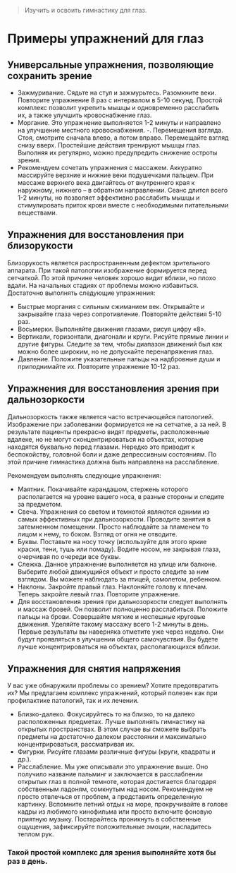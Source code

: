 > Изучить и освоить гимнастику для глаз.

# Примеры упражнений для глаз
## Универсальные упражнения, позволяющие сохранить зрение

- Зажмуривание. Сядьте на стул и зажмурьтесь. Разомкните веки. Повторите упражнение 8 раз с интервалом в 5-10 секунд. Простой комплекс позволит укрепить мышцы и одновременно расслабить их, а также улучшить кровоснабжение глаз.
- Моргание. Это упражнение выполняется 1-2 минуты и направлено на улучшение местного кровоснабжения.
-. Перемещения взгляда. Стоя, смотрите сначала влево, а потом вправо. Перемещайте взгляд снизу вверх. Простейшие действия тренируют мышцы глаз. Выполняя их регулярно, можно предупредить снижение остроты зрения.
- Рекомендуем сочетать упражнения с массажем. Аккуратно массируйте верхние и нижние веки подушечками пальцем. При массаже верхнего века двигайтесь от внутреннего края к наружному, нижнего – в обратном направлении. Сеанс длится всего 1-2 минуты, но позволяет эффективно расслабить мышцы и стимулировать приток крови вместе с необходимыми питательными веществами.

## Упражнения для восстановления при близорукости
Близорукость является распространенным дефектом зрительного аппарата. При такой патологии изображение формируется перед сетчаткой. По этой причине человек хорошо видит вблизи, но плохо вдали. На начальных стадиях от проблемы можно избавиться. Достаточно выполнять следующие упражнения:

- Быстрые моргания с сильным сжиманием век. Открывайте и закрывайте глаза через сопротивление. Повторяйте действия 5-10 раз.
- Восьмерки. Выполняйте движения глазами, рисуя цифру «8».
- Вертикали, горизонтали, диагонали и круги. Рисуйте прямые линии и другие фигуры. Следите за тем, чтобы диапазон движений был как можно более широким, но не допускайте перенапряжения глаз.
- Давление. Положите указательные пальцы на надбровные души и приподнимайте их. Повторите упражнение 10-12 раз.

## Упражнения для восстановления зрения при дальнозоркости
Дальнозоркость также является часто встречающейся патологией. Изображение при заболевании формируется не на сетчатке, а за ней. В результате пациенты прекрасно видят предметы, расположенные вдалеке, но не могут сконцентрироваться на объектах, которые находятся буквально перед глазами. Нередко это приводит к беспокойству, головной боли и даже депрессивным состояниям. По этой причине гимнастика должна быть направлена на расслабление.

Рекомендуем выполнять следующие упражнения:

- Маятник. Покачивайте карандашом, стержень которого располагается на уровне вашего носа, в разные стороны и следите за предметом.
- Свеча. Упражнения со светом и темнотой являются одними из самых эффективных при дальнозоркости. Проводите занятия в затемненном помещении. Просто наблюдайте за пламенем то лицом к нему, то боком. Взгляд от огня не отводите.
- Буквы. Поставьте на носу точку (используйте для этого яркие краски, тени, тушь или помаду). Водите носом, не закрывая глаза, очерчивая по очереди все буквы.
- Слежка. Данное упражнение выполняется на улице или балконе. Выберите любой движущийся объект и просто следите за ним взглядом. Вы можете наблюдать за птицей, самолетом, ребенком.
- Наклоны. Закройте правый глаз. Наклоняйте голову к плечам. Теперь закройте левый глаз. Повторите упражнение.
- Для восстановления зрения при дальнозоркости следует выполнять и массаж бровей. Он позволит полноценно расслабиться. Положите пальцы на брови. Совершайте мягкие и неспешные круговые движения. Уделяйте такому массажу всего 1-2 минуты в день. Первые результаты вы наверняка отметите уже через неделю. Они будут проявляться в улучшении общего самочувствия. Вы будете лучше концентрироваться на объектах, располагающихся вблизи.

## Упражнения для снятия напряжения
У вас уже обнаружили проблемы со зрением? Хотите предотвратить их? Мы предлагаем комплекс упражнений, который полезен как при профилактике патологий, так и их лечении.

- Близко-далеко. Фокусируйтесь то на близко, то на далеко расположенных предметах. Лучше выполнять гимнастику на открытых пространствах. В этом случае вы сможете выбрать предметы на достаточно далеком расстоянии и максимально концентрироваться, рассматривая их.
- Фигурки. Рисуйте глазами различные фигуры (круги, квадраты и др.).
- Расслабление. Мы уже описывали это упражнение выше. Оно получило название пальминг и заключается в расслаблении открытых глаз в полной темноте, которая достигается благодаря собственным ладоням, сомкнутым над носом. Рекомендуем не просто отвлечься от проблем, а представить определенную картинку. Вспомните летний отдых на море, прокручивайте в голове кадры из любимого кинофильма или просто включите фоновую приятную музыку. Постарайтесь проникнуть в собственные ощущения, зафиксируйте положительные эмоции, насладитесь теплом рук.
### Такой простой комплекс для зрения выполняйте хотя бы раз в день.
